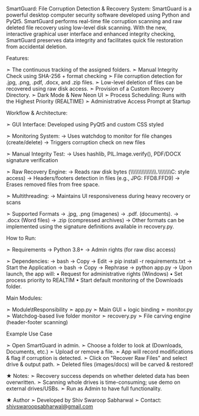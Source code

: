 SmartGuard: File Corruption Detection & Recovery System:
  SmartGuard is a powerful desktop computer security software developed using Python and PyQt5. SmartGuard performs real-time file corruption scanning and raw deleted file recovery using low-level disk scanning.   With the new, interactive graphical user interface and enhanced integrity checking, SmartGuard preserves data integrity and facilitates quick file restoration from accidental deletion.

Features:

➣ The continuous tracking of the assigned folders.
➣ Manual Integrity Check using SHA-256 + format checking
➣ File corruption detection for .jpg, .png, .pdf, .docx, and .zip files.
➣ Low-level deletion of files can be recovered using raw disk access.
➣ Provision of a Custom Recovery Directory.
➣ Dark Mode & New Neon UI
➣ Process Scheduling: Runs with the Highest Priority (REALTIME)
➣ Administrative Access Prompt at Startup

Workflow & Architecture:

➣ GUI Interface: Developed using PyQt5 and custom CSS styled

➣ Monitoring System:
  → Uses watchdog to monitor for file changes (create/delete)
  → Triggers corruption check on new files

➣ Manual Integrity Test:
  → Uses hashlib, PIL.Image.verify(), PDF/DOCX signature verification

➣ Raw Recovery Engine:
  → Reads raw disk bytes (\\\\\\\\\\\\\\\\\\\\\\\\\\\\\\\\.\\\\\\\\\\\\\\\\C: style access)
  → Headers/footers detection in files (e.g., JPG: FFD8.FFD9)
  → Erases removed files from free space.

➣ Multithreading:
  → Maintains UI responsiveness during heavy recovery or scans

➣ Supported Formats
  → .jpg, .png (imagenes)
  → .pdf. (documents).
  → .docx (Word files)
  → .zip (compressed archives)
  → Other formats can be implemented using the signature definitions available in recovery.py.

How to Run:

➣ Requirements
  → Python 3.8+
  → Admin rights (for raw disc access)

➣ Dependencies:
  → bash
  → Copy
  → Edit
  → pip install -r requirements.txt
  → Start the Application
  → bash
  → Copy
  → Rephrase
  → python app.py
  → Upon launch, the app will:
    • Request for administrative rights (Windows)
    • Set process priority to REALTIM
    • Start default monitoring of the Downloads folder.

Main Modules:

  ➣ Module\tResponsibility
  ➣ app.py
  ➣ Main GUI + logic binding
  ➣ monitor.py
  ➣ Watchdog-based live folder monitor
  ➣ recovery.py
  ➣ File carving engine (header-footer scanning)

Example Use Case
  
  ➣ Open SmartGuard in admin.
  ➣ Choose a folder to look at (Downloads, Documents, etc.)
  ➣ Upload or remove a file.
  ➣ App will record modifications & flag if corruption is detected.
  ➣ Click on "Recover Raw Files" and select drive & output path.
  ➣ Deleted files (images/docs) will be carved & restored!

★ Notes:
   ➣ Recovery success depends on whether deleted data has been overwritten.
   ➣ Scanning whole drives is time-consuming; use demo on external drives/USBs. 
   ➣ Run as Admin to have full functionality.

★ Author
   ➣ Developed by Shiv Swaroop Sabharwal
   ➣ Contact: shivswaroopsabharwal@gmail.com

